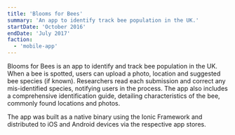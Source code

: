 ```yaml
---
title: 'Blooms for Bees'
summary: 'An app to identify track bee population in the UK.'
startDate: 'October 2016'
endDate: 'July 2017'
faction:
  - 'mobile-app'
---
```


Blooms for Bees is an app to identify and track bee population in the UK. When a bee is spotted, users can upload a photo, location and suggested bee species (if known). Researchers read each submission and correct any mis-identified species, notifying users in the process. The app also includes a comprehensive identification guide, detailing characteristics of the bee, commonly found locations and photos.

The app was built as a native binary using the Ionic Framework and distributed to iOS and Android devices via the respective app stores.
